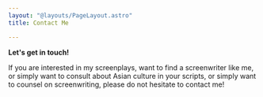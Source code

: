 ```yaml
---
layout: "@layouts/PageLayout.astro"
title: Contact Me

---
```

**Let's get in touch!**

If you are interested in my screenplays, want to find a screenwriter like me, or simply want to consult about Asian culture in your scripts, or simply want to counsel on screenwriting, please do not hesitate to contact me!